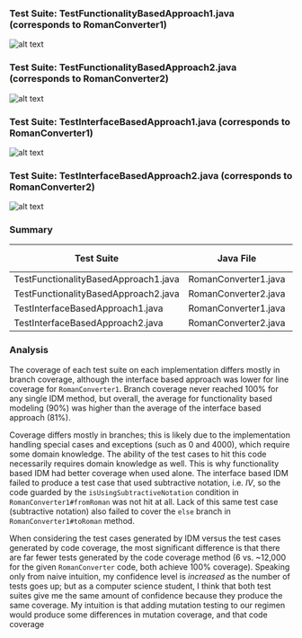 ### Test Suite: TestFunctionalityBasedApproach1.java (corresponds to RomanConverter1)
![alt text](https://github.com/nmancus1/CISC615_proj1/blob/master/img/FunctionalityBasedApproach1.png?raw=true)

### Test Suite: TestFunctionalityBasedApproach2.java (corresponds to RomanConverter2)
![alt text](https://github.com/nmancus1/CISC615_proj1/blob/master/img/TestFunctionalityBasedApproach2.png?raw=true)

### Test Suite: TestInterfaceBasedApproach1.java (corresponds to RomanConverter1)
![alt text](https://github.com/nmancus1/CISC615_proj1/blob/master/img/TestInterfaceBasedApproach1.png?raw=true)

### Test Suite: TestInterfaceBasedApproach2.java (corresponds to RomanConverter2)
![alt text](https://github.com/nmancus1/CISC615_proj1/blob/master/img/TestInterfaceBasedApproach2.png?raw=true)

### Summary
| Test Suite                           | Java File            | Line Coverage | Branch Coverage |   |
|--------------------------------------|----------------------|---------------|-----------------|---|
| TestFunctionalityBasedApproach1.java | RomanConverter1.java | 100%          | 95%             |   |
| TestFunctionalityBasedApproach2.java | RomanConverter2.java | 100%          | 85%             |   |
| TestInterfaceBasedApproach1.java     | RomanConverter1.java | 71%           | 77%             |   |
| TestInterfaceBasedApproach2.java     | RomanConverter2.java | 100%          | 85%             |   |

### Analysis

The coverage of each test suite on each implementation differs mostly in branch coverage, although
the interface based approach was lower for line coverage for `RomanConverter1`. Branch coverage
never reached 100% for any single IDM method, but overall, the average for functionality based
modeling (90%) was higher than the average of the interface based approach (81%).

Coverage differs mostly in branches; this is likely due to the implementation handling
special cases and exceptions (such as 0 and 4000), which require some domain knowledge.
The ability of the test cases to hit this code necessarily requires domain knowledge as well.
This is why functionality based IDM had better coverage when used alone. The interface
based IDM failed to produce a test case that used subtractive notation, i.e. *IV*, so the
code guarded by the `isUsingSubtractiveNotation` condition in `RomanConverter1#fromRoman`
was not hit at all. Lack of this same test case (subtractive notation) also failed to cover
the `else` branch in `RomanConverter1#toRoman` method.

When considering the test cases generated by IDM versus the test cases generated by code
coverage, the most significant difference is that there are far fewer tests generated by
the code coverage method (6 vs. ~12,000 for the given `RomanConverter` code, both achieve
100% coverage). Speaking only from naive intuition, my confidence level is *increased* 
as the number of tests goes up; but as a computer science student, I think that both test
suites give me the same amount of confidence because they produce the same coverage. My 
intuition is that adding mutation testing to our regimen would produce some differences
in mutation coverage, and that code coverage 
